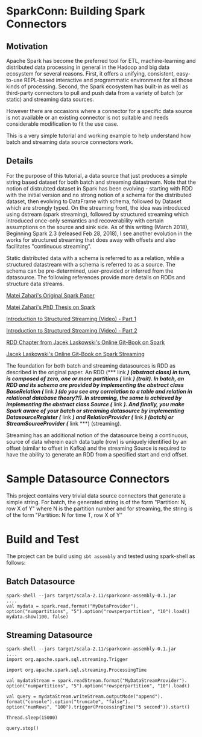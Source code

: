 # SparkConn: Building Spark Connectors

## Motivation
Apache Spark has become the preferred tool for ETL, machine-learning and distributed 
data processing in general in the Hadoop and big data ecosystem for several reasons. 
First, it offers a unifying, consistent, easy-to-use REPL-based interactive and 
programmatic environment for all those kinds of processing. 
Second, the Spark ecosystem has built-in as well as third-party connectors to pull 
and push data from a variety of batch (or static) and streaming data sources.

However there are occasions where a connector for a specific data source
is not available or an existing connector is not suitable and needs considerable 
modification to fit the use case.

This is a very simple tutorial and working example to help understand how batch and streaming 
data source connectors work.

## Details
For the purpose of this tutorial, a data source that just produces a simple string based dataset
for both batch and streaming datastream. Note that the notion of distrubted dataset in Spark has
been evolving - starting with RDD with the initial version and no strong notion of a 
schema for the distributed dataset, then evolving to DataFrame with schema,
followed by Dataset which are strongly typed. On the streaming front, the idea was introduced
using dstream (spark streaming), followed by structured streaming which introduced once-only 
semantics and recoverability with certain assumptions on the source and sink side. 
As of this writing (March 2018), Beginning Spark 2.3 (released Feb 28, 2018), 
I see another evolution in the works for structured streaming that does away with offsets and 
also facilitates "continuous streaming".

Static distributed data with a schema is referred to as a relation, while a structured 
datastream with a schema is referred to as a source. 
The schema can be pre-determined, user-provided or inferred from the datasource.
The following references provide more details on RDDs and structure data streams.

[Matei Zahari's Original Spark Paper](http://people.csail.mit.edu/matei/papers/2012/nsdi_spark.pdf)

[Matei Zahari's PhD Thesis on Spark](https://www2.eecs.berkeley.edu/Pubs/TechRpts/2011/EECS-2011-82.pdf)

[Introduction to Structured Streaming (Video) - Part 1](https://databricks.com/session/easy-scalable-fault-tolerant-stream-processing-with-structured-streaming-in-apache-spark)

[Introduction to Structured Streaming (Video) - Part 2](https://databricks.com/session/easy-scalable-fault-tolerant-stream-processing-with-structured-streaming-in-apache-spark-continues)

[RDD Chapter from Jacek Laskowski's Online Git-Book on Spark](https://jaceklaskowski.gitbooks.io/mastering-apache-spark/content/spark-rdd.html)

[Jacek Laskowski's Online Git-Book on Spark Streaming](https://jaceklaskowski.gitbooks.io/spark-structured-streaming/)


The foundation for both batch and streaming datasources is RDD as described in the original paper. 
An RDD (*** link ***) (abstract class) in turn, is composed of zero, one or more partitions (*** link ***) (trait). 
In batch, an RDD and its schema are provided by implementing the abstract class BaseRelation (*** link ***)
(do you see any correlation to a table and relation in relational database theory?!). 
In streaming, the same is achieved by implementing the abstract class Source (*** link ***). 
And finally, you make Spark aware of your batch or streaming datasource by 
implementing DatasourceRegister (*** link ***) and RelationProvider (*** link ***) (batch) or 
StreamSourceProvider (*** link ***) (streaming).

Streaming has an additional notion of the datasource being a continuous, source of data 
wherein each data tuple (row) is uniquely identified by an offset (similar to offset in Kafka)
and the streaming Source is required to have the ability to generate an RDD from a specified start and end offset.


# Sample Datasource Connectors

This project contains very trivial data source connectors that generate a simple string. 
For batch, the generated string is of the form "Partition: N, row X of Y" 
where N is the partition number and for streaming, the string is of the form "Partition: N for time T, row X of Y"


# Build and Test

The project can be build using `sbt assembly` and tested using spark-shell as follows:

## Batch Datasource
```
spark-shell --jars target/scala-2.11/sparkconn-assembly-0.1.jar
....
val mydata = spark.read.format("MyDataProvider").
option("numpartitions", "5").option("rowsperpartition", "10").load()
mydata.show(100, false)
```


## Streaming Datasource
```
spark-shell --jars target/scala-2.11/sparkconn-assembly-0.1.jar
....
import org.apache.spark.sql.streaming.Trigger

import org.apache.spark.sql.streaming.ProcessingTime

val mydataStream = spark.readStream.format("MyDataStreamProvider").
option("numpartitions", "5").option("rowsperpartition", "10").load()

val query = mydataStream.writeStream.outputMode("append").
format("console").option("truncate", "false").
option("numRows", "100").trigger(ProcessingTime("5 second")).start()

Thread.sleep(15000)

query.stop()

```